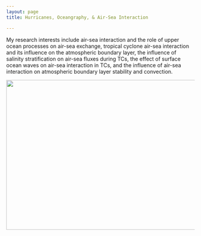 ```yaml
---
layout: page
title: Hurricanes, Oceangraphy, & Air-Sea Interaction

---
```



My research interests include air-sea interaction and the role of upper ocean processes on air-sea exchange, tropical cyclone air-sea interaction and its influence on the atmospheric boundary layer, the influence of salinity stratification on air-sea fluxes during TCs, the effect of surface ocean waves on air-sea interaction in TCs, and the influence of air-sea interaction on atmospheric boundary layer stability and convection.


  
  <img src="github.com/jrudzin/jrudzin.github.io/blob/gh-pages/img/airplane.png" width="600" height="400"> 


